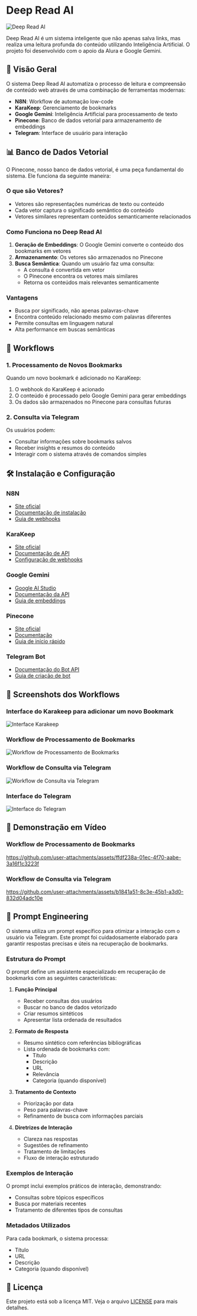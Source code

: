 # Deep Read AI

![Deep Read AI](docs/img/036936d122dcb85e96fe1b0b9751ecb67affce201fc4a8f3d2621ebc90dc6f43.png)

Deep Read AI é um sistema inteligente que não apenas salva links, mas realiza uma leitura profunda do conteúdo utilizando Inteligência Artificial. O projeto foi desenvolvido com o apoio da Alura e Google Gemini.

## 🚀 Visão Geral

O sistema Deep Read AI automatiza o processo de leitura e compreensão de conteúdo web através de uma combinação de ferramentas modernas:

- **N8N**: Workflow de automação low-code
- **KaraKeep**: Gerenciamento de bookmarks
- **Google Gemini**: Inteligência Artificial para processamento de texto
- **Pinecone**: Banco de dados vetorial para armazenamento de embeddings
- **Telegram**: Interface de usuário para interação

## 📊 Banco de Dados Vetorial

O Pinecone, nosso banco de dados vetorial, é uma peça fundamental do sistema. Ele funciona da seguinte maneira:

### O que são Vetores?
- Vetores são representações numéricas de texto ou conteúdo
- Cada vetor captura o significado semântico do conteúdo
- Vetores similares representam conteúdos semanticamente relacionados

### Como Funciona no Deep Read AI
1. **Geração de Embeddings**: O Google Gemini converte o conteúdo dos bookmarks em vetores
2. **Armazenamento**: Os vetores são armazenados no Pinecone
3. **Busca Semântica**: Quando um usuário faz uma consulta:
   - A consulta é convertida em vetor
   - O Pinecone encontra os vetores mais similares
   - Retorna os conteúdos mais relevantes semanticamente

### Vantagens
- Busca por significado, não apenas palavras-chave
- Encontra conteúdo relacionado mesmo com palavras diferentes
- Permite consultas em linguagem natural
- Alta performance em buscas semânticas

## 🔄 Workflows

### 1. Processamento de Novos Bookmarks

Quando um novo bookmark é adicionado no KaraKeep:
1. O webhook do KaraKeep é acionado
2. O conteúdo é processado pelo Google Gemini para gerar embeddings
3. Os dados são armazenados no Pinecone para consultas futuras

### 2. Consulta via Telegram

Os usuários podem:
- Consultar informações sobre bookmarks salvos
- Receber insights e resumos do conteúdo
- Interagir com o sistema através de comandos simples

## 🛠️ Instalação e Configuração

### N8N
- [Site oficial](https://n8n.io/)
- [Documentação de instalação](https://docs.n8n.io/hosting/)
- [Guia de webhooks](https://docs.n8n.io/workflows/components/nodes/n8n-nodes-base.webhook/)

### KaraKeep
- [Site oficial](https://karakeep.com/)
- [Documentação de API](https://karakeep.com/docs/api)
- [Configuração de webhooks](https://karakeep.com/docs/webhooks)

### Google Gemini
- [Google AI Studio](https://makersuite.google.com/app/apikey)
- [Documentação da API](https://ai.google.dev/docs)
- [Guia de embeddings](https://ai.google.dev/docs/embeddings_guide)

### Pinecone
- [Site oficial](https://www.pinecone.io/)
- [Documentação](https://docs.pinecone.io/)
- [Guia de início rápido](https://docs.pinecone.io/docs/quickstart)

### Telegram Bot
- [Documentação do Bot API](https://core.telegram.org/bots/api)
- [Guia de criação de bot](https://core.telegram.org/bots/tutorial)

## 📸 Screenshots dos Workflows

### Interface do Karakeep para adicionar um novo Bookmark
![Interface Karakeep](docs/img/Screenshot%202025-05-17%20at%2022.47.57.png)

### Workflow de Processamento de Bookmarks
![Workflow de Processamento de Bookmarks](docs/img/Screenshot%202025-05-17%20at%2022.51.25.png)

### Workflow de Consulta via Telegram
![Workflow de Consulta via Telegram](docs/img/Screenshot%202025-05-17%20at%2022.51.56.png)

### Interface do Telegram
![Interface do Telegram](docs/img/Screenshot%202025-05-17%20at%2023.20.46.png)

## 🎥 Demonstração em Vídeo

### Workflow de Processamento de Bookmarks
https://github.com/user-attachments/assets/ffdf238a-01ec-4f70-aabe-3a16f1c3223f

### Workflow de Consulta via Telegram
https://github.com/user-attachments/assets/b1841a51-8c3e-45b1-a3d0-832d04adc10e

## 🤖 Prompt Engineering

O sistema utiliza um prompt específico para otimizar a interação com o usuário via Telegram. Este prompt foi cuidadosamente elaborado para garantir respostas precisas e úteis na recuperação de bookmarks.

### Estrutura do Prompt

O prompt define um assistente especializado em recuperação de bookmarks com as seguintes características:

1. **Função Principal**
   - Receber consultas dos usuários
   - Buscar no banco de dados vetorizado
   - Criar resumos sintéticos
   - Apresentar lista ordenada de resultados

2. **Formato de Resposta**
   - Resumo sintético com referências bibliográficas
   - Lista ordenada de bookmarks com:
     - Título
     - Descrição
     - URL
     - Relevância
     - Categoria (quando disponível)

3. **Tratamento de Contexto**
   - Priorização por data
   - Peso para palavras-chave
   - Refinamento de busca com informações parciais

4. **Diretrizes de Interação**
   - Clareza nas respostas
   - Sugestões de refinamento
   - Tratamento de limitações
   - Fluxo de interação estruturado

### Exemplos de Interação

O prompt inclui exemplos práticos de interação, demonstrando:
- Consultas sobre tópicos específicos
- Busca por materiais recentes
- Tratamento de diferentes tipos de consultas

### Metadados Utilizados

Para cada bookmark, o sistema processa:
- Título
- URL
- Descrição
- Categoria (quando disponível)

## 📝 Licença

Este projeto está sob a licença MIT. Veja o arquivo [LICENSE](LICENSE) para mais detalhes.
